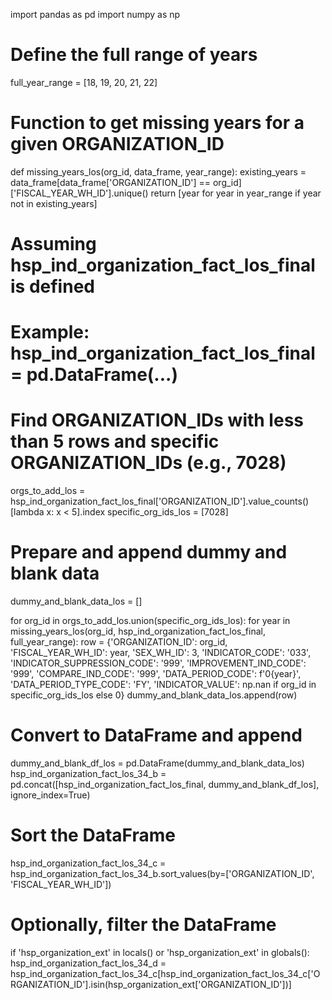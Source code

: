 import pandas as pd
import numpy as np

# Define the full range of years
full_year_range = [18, 19, 20, 21, 22]

# Function to get missing years for a given ORGANIZATION_ID
def missing_years_los(org_id, data_frame, year_range):
    existing_years = data_frame[data_frame['ORGANIZATION_ID'] == org_id]['FISCAL_YEAR_WH_ID'].unique()
    return [year for year in year_range if year not in existing_years]

# Assuming hsp_ind_organization_fact_los_final is defined
# Example: hsp_ind_organization_fact_los_final = pd.DataFrame(...)

# Find ORGANIZATION_IDs with less than 5 rows and specific ORGANIZATION_IDs (e.g., 7028)
orgs_to_add_los = hsp_ind_organization_fact_los_final['ORGANIZATION_ID'].value_counts()[lambda x: x < 5].index
specific_org_ids_los = [7028]

# Prepare and append dummy and blank data
dummy_and_blank_data_los = []

for org_id in orgs_to_add_los.union(specific_org_ids_los):
    for year in missing_years_los(org_id, hsp_ind_organization_fact_los_final, full_year_range):
        row = {'ORGANIZATION_ID': org_id, 'FISCAL_YEAR_WH_ID': year, 
               'SEX_WH_ID': 3, 'INDICATOR_CODE': '033', 'INDICATOR_SUPPRESSION_CODE': '999',
               'IMPROVEMENT_IND_CODE': '999', 'COMPARE_IND_CODE': '999', 
               'DATA_PERIOD_CODE': f'0{year}', 'DATA_PERIOD_TYPE_CODE': 'FY',
               'INDICATOR_VALUE': np.nan if org_id in specific_org_ids_los else 0}
        dummy_and_blank_data_los.append(row)

# Convert to DataFrame and append
dummy_and_blank_df_los = pd.DataFrame(dummy_and_blank_data_los)
hsp_ind_organization_fact_los_34_b = pd.concat([hsp_ind_organization_fact_los_final, dummy_and_blank_df_los], ignore_index=True)

# Sort the DataFrame
hsp_ind_organization_fact_los_34_c = hsp_ind_organization_fact_los_34_b.sort_values(by=['ORGANIZATION_ID', 'FISCAL_YEAR_WH_ID'])

# Optionally, filter the DataFrame
if 'hsp_organization_ext' in locals() or 'hsp_organization_ext' in globals():
    hsp_ind_organization_fact_los_34_d = hsp_ind_organization_fact_los_34_c[hsp_ind_organization_fact_los_34_c['ORGANIZATION_ID'].isin(hsp_organization_ext['ORGANIZATION_ID'])]
